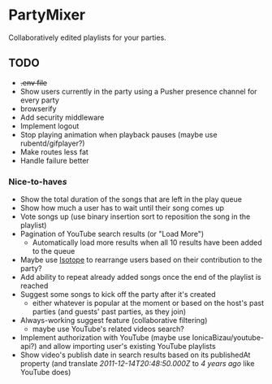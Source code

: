 # PartyMixer
Collaboratively edited playlists for your parties.

## TODO

* ~~.env file~~
* Show users currently in the party using a Pusher presence channel for every party
* browserify
* Add security middleware
* Implement logout
* Stop playing animation when playback pauses (maybe use rubentd/gifplayer?)
* Make routes less fat
* Handle failure better

### Nice-to-have*s*

* Show the total duration of the songs that are left in the play queue
* Show how much a user has to wait until their song comes up
* Vote songs up (use binary insertion sort to reposition the song in the playlist)
* Pagination of YouTube search results (or "Load More")
  * Automatically load more results when all 10 results have been added to the queue
* Maybe use [Isotope](http://isotope.metafizzy.co/) to rearrange users based on their contribution to the party? 
* Add ability to repeat already added songs once the end of the playlist is reached
* Suggest some songs to kick off the party after it's created
  * either whatever is popular at the moment or based on the host's past parties (and guests' past parties, as they join)
* Always-working suggest feature (collaborative filtering)
  * maybe use YouTube's related videos search?
* Implement authorization with YouTube (maybe use IonicaBizau/youtube-api?) and allow importing user's existing YouTube playlists 
* Show video's publish date in search results based on its publishedAt property (and translate *2011-12-14T20:48:50.000Z* to *4 years ago* like YouTube does) 

